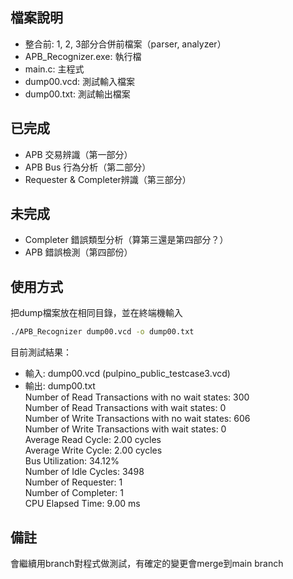 ## 檔案說明
- 整合前: 1, 2, 3部分合併前檔案（parser, analyzer）
- APB_Recognizer.exe: 執行檔
- main.c: 主程式
- dump00.vcd: 測試輸入檔案
- dump00.txt: 測試輸出檔案

## 已完成
- APB 交易辨識（第一部分）
- APB Bus 行為分析（第二部分）
- Requester & Completer辨識（第三部分）

## 未完成 
- Completer 錯誤類型分析（算第三還是第四部分？）
- APB 錯誤檢測（第四部份）

## 使用方式
把dump檔案放在相同目錄，並在終端機輸入
```bash
./APB_Recognizer dump00.vcd -o dump00.txt
```
目前測試結果：
- 輸入: dump00.vcd (pulpino_public_testcase3.vcd)
- 輸出: dump00.txt  
Number of Read Transactions with no wait states: 300  
Number of Read Transactions with wait states: 0  
Number of Write Transactions with no wait states: 606  
Number of Write Transactions with wait states: 0  
Average Read Cycle: 2.00 cycles  
Average Write Cycle: 2.00 cycles  
Bus Utilization: 34.12%  
Number of Idle Cycles: 3498  
Number of Requester: 1  
Number of Completer: 1  
CPU Elapsed Time: 9.00 ms  

## 備註
會繼續用branch對程式做測試，有確定的變更會merge到main branch
